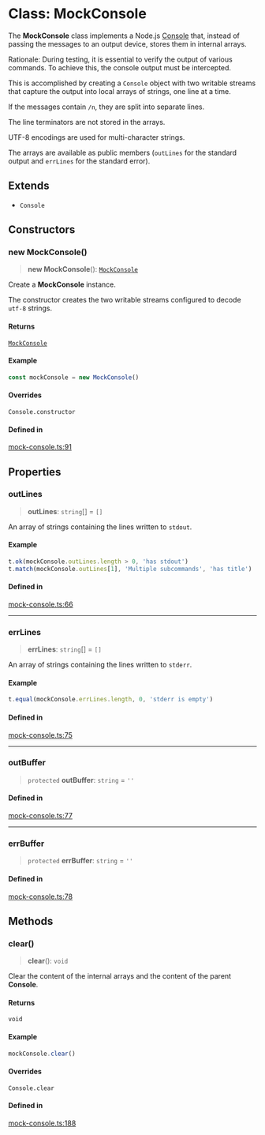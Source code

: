 # Class: MockConsole

The **MockConsole** class implements a
Node.js [Console](https://nodejs.org/docs/latest-v16.x/api/console.html)
that, instead of passing the messages to an output device,
stores them in internal arrays.

Rationale: During testing, it is essential to verify the output of
various commands. To achieve this, the console output must be intercepted.

This is accomplished by creating a `Console` object with two writable
streams that capture the output into local arrays of strings, one line
at a time.

If the messages contain `/n`, they are split into separate lines.

The line terminators are not stored in the arrays.

UTF-8 encodings are used for multi-character strings.

The arrays are available as public members (`outLines` for the
standard output and `errLines` for the standard error).

## Extends

- `Console`

## Constructors

### new MockConsole()

> **new MockConsole**(): [`MockConsole`](MockConsole.md)

Create a **MockConsole** instance.

The constructor creates the two writable streams configured to decode `utf-8`
strings.

#### Returns

[`MockConsole`](MockConsole.md)

#### Example

```javascript
const mockConsole = new MockConsole()
```

#### Overrides

`Console.constructor`

#### Defined in

[mock-console.ts:91](https://github.com/xpack/mock-console-ts/blob/3ae34f73f082b8088102422f160123b40779ff74/src/lib/mock-console.ts#L91)

## Properties

### outLines

> **outLines**: `string`[] = `[]`

An array of strings containing the lines written to `stdout`.

#### Example

```javascript
t.ok(mockConsole.outLines.length > 0, 'has stdout')
t.match(mockConsole.outLines[1], 'Multiple subcommands', 'has title')
```

#### Defined in

[mock-console.ts:66](https://github.com/xpack/mock-console-ts/blob/3ae34f73f082b8088102422f160123b40779ff74/src/lib/mock-console.ts#L66)

***

### errLines

> **errLines**: `string`[] = `[]`

An array of strings containing the lines written to `stderr`.

#### Example

```javascript
t.equal(mockConsole.errLines.length, 0, 'stderr is empty')
```

#### Defined in

[mock-console.ts:75](https://github.com/xpack/mock-console-ts/blob/3ae34f73f082b8088102422f160123b40779ff74/src/lib/mock-console.ts#L75)

***

### outBuffer

> `protected` **outBuffer**: `string` = `''`

#### Defined in

[mock-console.ts:77](https://github.com/xpack/mock-console-ts/blob/3ae34f73f082b8088102422f160123b40779ff74/src/lib/mock-console.ts#L77)

***

### errBuffer

> `protected` **errBuffer**: `string` = `''`

#### Defined in

[mock-console.ts:78](https://github.com/xpack/mock-console-ts/blob/3ae34f73f082b8088102422f160123b40779ff74/src/lib/mock-console.ts#L78)

## Methods

### clear()

> **clear**(): `void`

Clear the content of the internal arrays and the content of the
parent **Console**.

#### Returns

`void`

#### Example

```javascript
mockConsole.clear()
```

#### Overrides

`Console.clear`

#### Defined in

[mock-console.ts:188](https://github.com/xpack/mock-console-ts/blob/3ae34f73f082b8088102422f160123b40779ff74/src/lib/mock-console.ts#L188)

